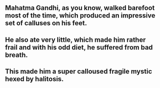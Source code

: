## Mahatma Gandhi, as you know, walked barefoot most of the time, which produced an impressive set of calluses on his feet. 
## He also ate very little, which made him rather frail and with his odd diet, he suffered from bad breath. 
## This made him a super calloused fragile mystic hexed by halitosis.